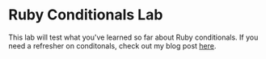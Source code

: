 # Ruby Conditionals Lab

This lab will test what you've learned so far about Ruby conditionals. If you need a refresher on conditonals, check out my blog post [here](https://dev.to/bmweygant/common-ruby-operators-and-conditional-logic-25pa).